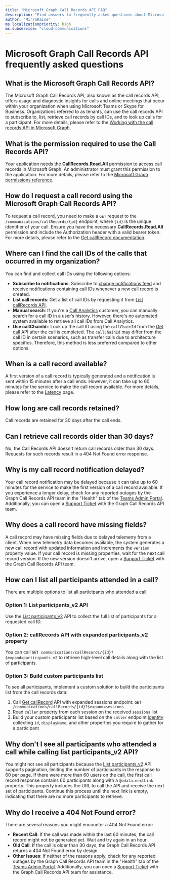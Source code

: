```yaml
---
title: "Microsoft Graph Call Records API FAQ"
description: "Find answers to frequently asked questions about Microsoft Call Records API and Call Records notification feed."
author: "MirraRaine"
ms.localizationpriority: high
ms.subservice: "cloud-communications"
---
```


# Microsoft Graph Call Records API frequently asked questions

## What is the Microsoft Graph Call Records API?

The Microsoft Graph Call Records API, also known as the call records API, offers usage and diagnostic insights for calls and online meetings that occur within your organization when using Microsoft Teams or Skype for Business. Organizations referred to as tenants, can use the call records API to subscribe to, list, retrieve call records by call IDs, and to look up calls for a participant. For more details, please refer to the [Working with the call records API in Microsoft Graph](/graph/api/resources/callrecords-api-overview).

## What is the permission required to use the Call Records API?

Your application needs the **CallRecords.Read.All** permission to access call records in Microsoft Graph. An administrator must grant this permission to the application. For more details, please refer to the [Microsoft Graph permissions reference](permissions-reference.md).

## How do I request a call record using the Microsoft Graph Call Records API?

To request a call record, you need to make a `GET` request to the `/communications/callRecords/{id}` endpoint, where `{id}` is the unique identifier of your call. Ensure you have the necessary **CallRecords.Read.All** permission and include the Authorization header with a valid bearer token. For more details, please refer to the  [Get callRecord documentation](/graph/api/callrecords-callrecord-get).

## Where can I find the call IDs of the calls that occurred in my organization?

You can find and collect call IDs using the following options:

* **Subscribe to notifications**: Subscribe to [change notifications feed](changenotifications-for-callrecords.md) and receive notifications containing call IDs whenever a new call record is created.
* **List call records**: Get a list of call IDs by requesting it from [List callRecords API](/graph/api/callrecords-cloudcommunications-list-callrecords).
* **Manual search**: If you're a [Call Analytics](/microsoftteams/use-call-analytics-to-troubleshoot-poor-call-quality) customer, you can manually search for a call ID in a user’s history. However, there's no automated system available to retrieve all call IDs from Call Analytics.
* **Use callChainId:**: Look up the call ID using the `callChainId` from the [Get call](/graph/api/resources/call) API after the call is completed. The `callChainId` may differ from the call ID in certain scenarios, such as transfer calls due to architecture specifics. Therefore, this method is less preferred compared to other options.

## When is a call record available?

A first version of a call record is typically generated and a notification is sent within 15 minutes after a call ends. However, it can take up to 60 minutes for the service to make the call record available. For more details, please refer to the [Latency](/graph/api/resources/subscription#latency) page.

## How long are call records retained?

Call records are retained for 30 days after the call ends.

## Can I retrieve call records older than 30 days?

No, the Call Records API doesn't return call records older than 30 days. Requests for such records result in a 404 Not Found error response.

## Why is my call record notification delayed?

Your call record notification may be delayed because it can take up to 60 minutes for the service to make the first version of a call record available. If you experience a longer delay, check for any reported outages by the Graph Call Records API team in the "Health" tab of the [Teams Admin Portal](https://admin.teams.microsoft.com/). Additionally, you can open a [Support Ticket](https://developer.microsoft.com/graph/support) with the Graph Call Records API team.

## Why does a call record have missing fields?

A call record may have missing fields due to delayed telemetry from a client. When new telemetry data becomes available, the system generates a new call record with updated information and increments the `version` property value. If your call record is missing properties, wait for the next call record version. If the new version doesn't arrive, open a [Support Ticket](https://developer.microsoft.com/graph/support) with the Graph Call Records API team.

## How can I list all participants attended in a call?

There are multiple options to list all participants who attended a call.

### Option 1: List participants_v2 API

Use the [List participants_v2](/graph/api/callrecords-callrecord-list-participants_v2) API to collect the full list of participants for a requested call ID.

### Option 2: callRecords API with expanded participants_v2 property

You can call `GET communications/callRecords/{id}?$expand=participants_v2` to retrieve high-level call details along with the list of participants.

### Option 3: Build custom participants list

To see all participants, implement a custom solution to build the participants list from the call records data:

1. Call [Get callRecord](/graph/api/callrecords-callrecord-get) API with expanded sessions endpoint: `GET /communications/callRecords/{id}?$expand=sessions`
2. Read `caller` property from each session on the received `sessions` list
3. Build your custom participants list based on the `caller` endpoint [identity](/graph/api/resources/identity) collecting `id`, `displayName`, and other properties you require to gather for a participant

## Why don't I see all participants who attended a call while calling list participants_v2 API?

You might not see all participants because the [List participants_v2](/graph/api/callrecords-callrecord-list-participants_v2) API supports pagination, limiting the number of participants in the response to 60 per page. If there were more than 60 users on the call, the first call record response contains 60 participants along with a `@odata.nextLink` property. This property includes the URL to call the API and receive the next set of participants. Continue this process until the next link is empty, indicating that there are no more participants to retrieve.

## Why do I receive a 404 Not Found error?

There are several reasons you might encounter a 404 Not Found error:

* **Recent Call**: If the call was made within the last 60 minutes, the call record might not be generated yet. Wait and try again in an hour.
* **Old Call**: If the call is older than 30 days, the Graph Call Records API returns a 404 Not Found error by design.
* **Other Issues**: If neither of the reasons apply, check for any reported outages by the Graph Call Records API team in the "Health" tab of the [Teams Admin Portal](https://admin.teams.microsoft.com/). Additionally, you can open a [Support Ticket](https://developer.microsoft.com/graph/support) with the Graph Call Records API team for assistance.
